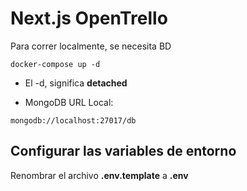 # Next.js OpenTrello
Para correr localmente, se necesita BD
````
docker-compose up -d
````

* El -d, significa __detached__

* MongoDB URL Local: 
```
mongodb://localhost:27017/db
```

## Configurar las variables de entorno
Renombrar el archivo __.env.template__ a __.env__